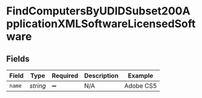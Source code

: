 # FindComputersByUDIDSubset200ApplicationXMLSoftwareLicensedSoftware


## Fields

| Field              | Type               | Required           | Description        | Example            |
| ------------------ | ------------------ | ------------------ | ------------------ | ------------------ |
| `name`             | *string*           | :heavy_minus_sign: | N/A                | Adobe CS5          |